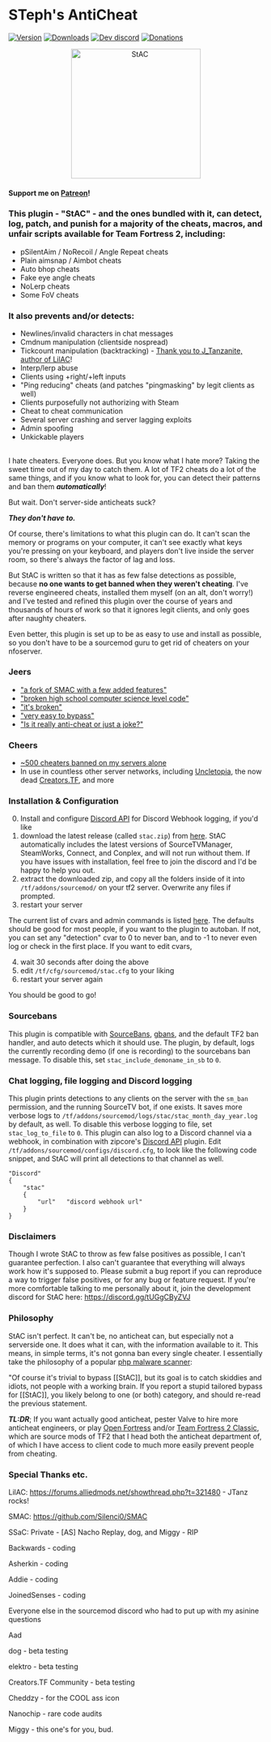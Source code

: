 <h1>  STeph's AntiCheat </h1>




[![Version](https://img.shields.io/github/v/release/sapphonie/StAC-TF2?color=98FB98&style=for-the-badge)](https://github.com/sapphonie/StAC-tf2/releases/latest)
[![Downloads](https://img.shields.io/github/downloads/sapphonie/Stac-TF2/total?color=%239370D8&label=Downloads%20since%20v5&style=for-the-badge)](https://github.com/sapphonie/StAC-tf2/releases/latest)
[![Dev discord](https://img.shields.io/badge/Dev%20discord-%23StAC-7289DA?style=for-the-badge&logo=discord)](https://discord.gg/tUGgCByZVJ)
[![Donations](https://img.shields.io/badge/Support%20me-here!%20:\)-1F1F2A?style=for-the-badge)](https://sappho.io/donate)

<div align="center">
<img src="https://i.imgur.com/RKRaLPl.png" alt="StAC" width="256" style="float: center;"/>
</div>

#### Support me on [Patreon](https://www.patreon.com/sapphonie)!


### This plugin - "StAC" - and the ones bundled with it, can detect, log, patch, and punish for a majority of the cheats, macros, and unfair scripts available for Team Fortress 2, including:
- pSilentAim / NoRecoil / Angle Repeat cheats
- Plain aimsnap / Aimbot cheats
- Auto bhop cheats
- Fake eye angle cheats
- NoLerp cheats
- Some FoV cheats
### It also prevents and/or detects:
- Newlines/invalid characters in chat messages
- Cmdnum manipulation (clientside nospread)
- Tickcount manipulation (backtracking) - [Thank you to J_Tanzanite, author of LilAC](https://github.com/J-Tanzanite/Backtrack-Patch)!
- Interp/lerp abuse
- Clients using +right/+left inputs
- "Ping reducing" cheats (and patches "pingmasking" by legit clients as well)
- Clients purposefully not authorizing with Steam
- Cheat to cheat communication
- Several server crashing and server lagging exploits
- Admin spoofing
- Unkickable players

##
I hate cheaters. Everyone does. But you know what I hate more? Taking the sweet time out of my day to catch them. A lot of TF2 cheats do a lot of the same things, and if you know what to look for, you can detect their patterns and ban them ***automatically***!

But wait. Don't server-side anticheats suck?

***They don't have to.***

Of course, there's limitations to what this plugin can do. It can't scan the memory or programs on your computer, it can't see exactly what keys you're pressing on your keyboard, and players don't live inside the server room, so there's always the factor of lag and loss. 

But StAC is written so that it has as few false detections as possible, because **no one wants to get banned when they weren't cheating**. I've reverse engineered cheats, installed them myself (on an alt, don't worry!) and I've tested and refined this plugin over the course of years and thousands of hours of work so that it ignores legit clients, and only goes after naughty cheaters.

Even better, this plugin is set up to be as easy to use and install as possible, so you don't have to be a sourcemod guru to get rid of cheaters on your nfoserver.

### Jeers
- ["a fork of SMAC with a few added features"](https://canary.discord.com/channels/875964612233801748/880689027089584198/927463760547938325)
- ["broken high school computer science level code"](https://www.teamfortress.tv/post/1066189/savetf2)
- ["it's broken"](https://github.com/sapphonie/StAC-tf2/issues/95)
- ["very easy to bypass"](https://canary.discord.com/channels/335290997317697536/335291251937116167/976374661602476052)
- ["Is it really anti-cheat or just a joke?"](https://canary.discord.com/channels/335290997317697536/335291251937116167/976375279276666880)

### Cheers
- [~500 cheaters banned on my servers alone](https://sappho.io/bans/index.php?p=banlist&searchText=StAC&Submit=Search)
- In use in countless other server networks, including [Uncletopia](https://uncletopia.com), the now dead [Creators.TF](https://creators.tf), and more

### Installation & Configuration

0) Install and configure [Discord API](https://forums.alliedmods.net/showthread.php?t=292663) for Discord Webhook logging, if you'd like
1) download the latest release (called `stac.zip`) from [here](https://github.com/sapphonie/StAC-tf2/releases/latest). StAC automatically includes the latest versions of SourceTVManager, SteamWorks, Connect, and Conplex, and will not run without them. If you have issues with installation, feel free to join the discord and I'd be happy to help you out.
2) extract the downloaded zip, and copy all the folders inside of it into `/tf/addons/sourcemod/` on your tf2 server. Overwrite any files if prompted.
3) restart your server

The current list of cvars and admin commands is listed [here](cvars.md). The defaults should be good for most people, if you want to the plugin to autoban. If not, you can set any "detection" cvar to 0 to never ban, and to -1 to never even log or check in the first place. If you want to edit cvars,

4) wait 30 seconds after doing the above
5) edit `/tf/cfg/sourcemod/stac.cfg` to your liking
6) restart your server again

You should be good to go!

### Sourcebans
This plugin is compatible with [SourceBans](https://sbpp.dev/), [gbans](https://github.com/leighmacdonald/gbans), and the default TF2 ban handler, and auto detects which it should use. The plugin, by default, logs the currently recording demo (if one is recording) to the sourcebans ban message. To disable this, set `stac_include_demoname_in_sb` to `0`.

### Chat logging, file logging and Discord logging
This plugin prints detections to any clients on the server with the `sm_ban` permission, and the running SourceTV bot, if one exists. It saves more verbose logs to `/tf/addons/sourcemod/logs/stac/stac_month_day_year.log` by default, as well. To disable this verbose logging to file, set `stac_log_to_file` to `0`. This plugin can also log to a Discord channel via a webhook, in combination with zipcore's [Discord API](https://forums.alliedmods.net/showthread.php?t=292663) plugin. Edit `/tf/addons/sourcemod/configs/discord.cfg`, to look like the following code snippet, and StAC will print all detections to that channel as well.

```
"Discord"
{
    "stac"
    {
        "url"   "discord webhook url"
    }
}
```

### Disclaimers
Though I wrote StAC to throw as few false positives as possible, I can't guarantee perfection. I also can't guarantee that everything will always work how it's supposed to. Please submit a bug report if you can reproduce a way to trigger false positives, or for any bug or feature request. If you're more comfortable talking to me personally about it, join the development discord for StAC here: https://discord.gg/tUGgCByZVJ

### Philosophy
StAC isn't perfect. It can't be, no anticheat can, but especially not a serverside one. It does what it can, with the information available to it. This means, in simple terms, it's not gonna ban every single cheater. I essentially take the philosophy of a popular [php malware scanner](https://github.com/nbs-system/php-malware-finder/#what-does-it-detect):

"Of course it's trivial to bypass [[StAC]], but its goal is to catch skiddies and idiots, not people with a working brain. If you report a stupid tailored bypass for [[StAC]], you likely belong to one (or both) category, and should re-read the previous statement.

***TL:DR***; If you want actually good anticheat, pester Valve to hire more anticheat engineers, or play [Open Fortress](https://openfortress.fun) and/or [Team Fortress 2 Classic](https://tf2classic.com), which are source mods of TF2 that I head both the anticheat department of, of which I have access to client code to much more easily prevent people from cheating.

### Special Thanks etc.

LilAC: https://forums.alliedmods.net/showthread.php?t=321480 - JTanz rocks!

SMAC: https://github.com/Silenci0/SMAC

SSaC: Private - [AS] Nacho Replay, dog, and Miggy - RIP

Backwards - coding

Asherkin - coding

Addie - coding

JoinedSenses - coding

Everyone else in the sourcemod discord who had to put up with my asinine questions

Aad

dog - beta testing

elektro - beta testing

Creators.TF Community - beta testing

Cheddzy - for the COOL ass icon

Nanochip - rare code audits

Miggy - this one's for you, bud.
